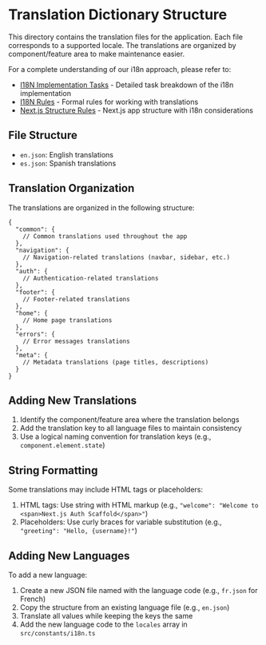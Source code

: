 # Translation Dictionary Structure

This directory contains the translation files for the application. Each file corresponds to a supported locale. The translations are organized by component/feature area to make maintenance easier.

For a complete understanding of our i18n approach, please refer to:
- [I18N Implementation Tasks](/docs/planning/core/tasks/impl-tasks06-i18n.md) - Detailed task breakdown of the i18n implementation
- [I18N Rules](/.cursor/rules/i18n-rules.mdc) - Formal rules for working with translations
- [Next.js Structure Rules](/.cursor/rules/next-structure.mdc) - Next.js app structure with i18n considerations

## File Structure

- `en.json`: English translations
- `es.json`: Spanish translations

## Translation Organization

The translations are organized in the following structure:

```jsonc
{
  "common": {
    // Common translations used throughout the app
  },
  "navigation": {
    // Navigation-related translations (navbar, sidebar, etc.)
  },
  "auth": {
    // Authentication-related translations
  },
  "footer": {
    // Footer-related translations
  },
  "home": {
    // Home page translations
  },
  "errors": {
    // Error messages translations
  },
  "meta": {
    // Metadata translations (page titles, descriptions)
  }
}
```

## Adding New Translations

1. Identify the component/feature area where the translation belongs
2. Add the translation key to all language files to maintain consistency
3. Use a logical naming convention for translation keys (e.g., `component.element.state`)

## String Formatting

Some translations may include HTML tags or placeholders:

1. HTML tags: Use string with HTML markup (e.g., `"welcome": "Welcome to <span>Next.js Auth Scaffold</span>"`)
2. Placeholders: Use curly braces for variable substitution (e.g., `"greeting": "Hello, {username}!"`)

## Adding New Languages

To add a new language:

1. Create a new JSON file named with the language code (e.g., `fr.json` for French)
2. Copy the structure from an existing language file (e.g., `en.json`)
3. Translate all values while keeping the keys the same
4. Add the new language code to the `locales` array in `src/constants/i18n.ts` 